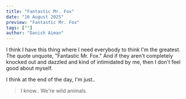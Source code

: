 ```yaml
---
title: "Fantastic Mr. Fox"
date: "16 August 2025"
preview: "Fantastic Mr. Fox"
tags: [""]
author: "Danish Aiman"
---
```

I think I have this thing where I need everybody to think I'm the greatest. The quote unquote, "Fantastic Mr. Fox."
And if they aren't completely knocked out and dazzled and kind of intimidated by me, then I don't feel good about myself.

I think at the end of the day, I'm just..


>I know.. We're wild animals.


